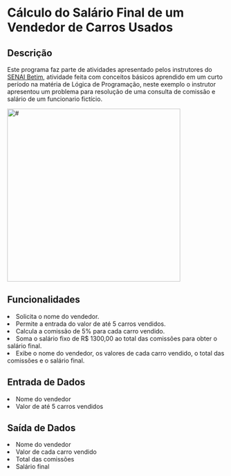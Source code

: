 <h1>Cálculo do Salário Final de um Vendedor de Carros Usados </h1>


<h2>Descrição</h2>
<p></p>Este programa faz parte de atividades apresentado pelos instrutores do <a href="https://www.fiemg.com.br/unidades/senai-betim-maria-madalena-nogueira/">SENAI Betim</a>, atividade feita com conceitos básicos aprendido em um curto período na matéria de Lógica de Programação, neste exemplo o instrutor apresentou um problema para resolução de uma consulta de comissão e salário de um funcionario fictício.</p>

<img src="https://github.com/Luizddev/programming-logic-learning-projects/assets/150076390/49548420-65ec-4080-87af-f8123647d114" alt="#" width="400px">

<h2>Funcionalidades</h2>

<li>Solicita o nome do vendedor.
<li>Permite a entrada do valor de até 5 carros vendidos.
<li>Calcula a comissão de 5% para cada carro vendido.
<li>Soma o salário fixo de R$ 1300,00 ao total das comissões para obter o salário final.
<li>Exibe o nome do vendedor, os valores de cada carro vendido, o total das comissões e o salário final.

<h2>Entrada de Dados</h2>

<li>Nome do vendedor
<li>Valor de até 5 carros vendidos

<h2>Saída de Dados</h2>

<li>Nome do vendedor
<li>Valor de cada carro vendido
<li>Total das comissões
<li>Salário final
